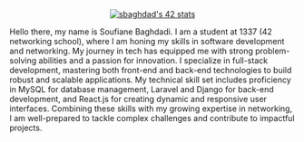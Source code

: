 <div style="justify-self:center">
  <center>
    <a href="https://github.com/oakoudad/badge42"><img src="https://badge.mediaplus.ma/binary/sbaghdad" alt="sbaghdad's 42 stats" /></a>
  </center>
</div>

Hello there, my name is Soufiane Baghdadi. I am a student at 1337 (42 networking school), where I am honing my skills in software development and networking. My journey in tech has equipped me with strong problem-solving abilities and a passion for innovation. I specialize in full-stack development, mastering both front-end and back-end technologies to build robust and scalable applications. My technical skill set includes proficiency in MySQL for database management, Laravel and Django for back-end development, and React.js for creating dynamic and responsive user interfaces. Combining these skills with my growing expertise in networking, I am well-prepared to tackle complex challenges and contribute to impactful projects.

